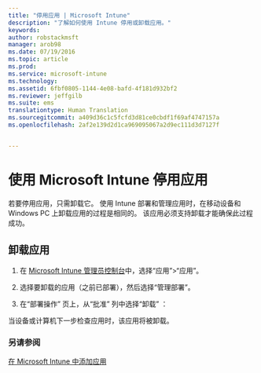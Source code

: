 ```yaml
---
title: "停用应用 | Microsoft Intune"
description: "了解如何使用 Intune 停用或卸载应用。"
keywords: 
author: robstackmsft
manager: arob98
ms.date: 07/19/2016
ms.topic: article
ms.prod: 
ms.service: microsoft-intune
ms.technology: 
ms.assetid: 6fbf0805-1144-4e08-bafd-4f181d932bf2
ms.reviewer: jeffgilb
ms.suite: ems
translationtype: Human Translation
ms.sourcegitcommit: a409d36c1c5fcfd3d81ce0cbdf1f69af4747157a
ms.openlocfilehash: 2af2e139d2d1ca969095067a2d9ec111d3d7127f


---
```


# 使用 Microsoft Intune 停用应用

若要停用应用，只需卸载它。 使用 Intune 部署和管理应用时，在移动设备和 Windows PC 上卸载应用的过程是相同的。 该应用必须支持卸载才能确保此过程成功。

## 卸载应用

1.  在 [Microsoft Intune 管理员控制台](https://manage.microsoft.com)中，选择“应用”&gt;“应用”。

2.  选择要卸载的应用（之前已部署），然后选择“管理部署”。

3.  在“部署操作”  页上，从“批准”  列中选择“卸载”  ：

当设备或计算机下一步检查应用时，该应用将被卸载。

### 另请参阅
[在 Microsoft Intune 中添加应用](add-apps.md)



<!--HONumber=Jul16_HO3-->


